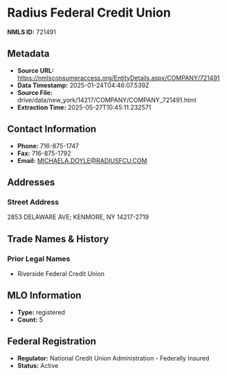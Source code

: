 # Radius Federal Credit Union

**NMLS ID:** 721491

## Metadata
- **Source URL:** https://nmlsconsumeraccess.org/EntityDetails.aspx/COMPANY/721491
- **Data Timestamp:** 2025-01-24T04:46:07.539Z
- **Source File:** drive/data/new_york/14217/COMPANY/COMPANY_721491.html
- **Extraction Time:** 2025-05-27T10:45:11.232571

## Contact Information
- **Phone:** 716-875-1747
- **Fax:** 716-875-1792
- **Email:** MICHAELA.DOYLE@RADIUSFCU.COM

## Addresses
### Street Address
2853 DELAWARE AVE; KENMORE, NY 14217-2719

## Trade Names & History
### Prior Legal Names
- Riverside Federal Credit Union

## MLO Information
- **Type:** registered
- **Count:** 5

## Federal Registration
- **Regulator:** National Credit Union Administration - Federally Insured
- **Status:** Active

